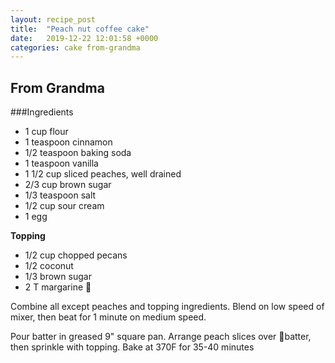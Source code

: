 ```yaml
---
layout: recipe_post
title:  "Peach nut coffee cake"
date:   2019-12-22 12:01:58 +0000
categories: cake from-grandma
---
```


## From Grandma
###Ingredients
* 1 cup flour
* 1 teaspoon cinnamon
* 1/2 teaspoon baking soda
* 1 teaspoon vanilla
* 1 1/2 cup sliced peaches, well drained
* 2/3 cup brown sugar
* 1/3 teaspoon salt
* 1/2 cup sour cream
* 1 egg

<b>Topping</b>

* 1/2 cup chopped pecans
* 1/2 coconut
* 1/3 brown sugar
* 2 T margarine 
<p>Combine all except peaches and topping ingredients. Blend on low speed of mixer, then beat for 1 minute on medium speed.</p>
<p>Pour batter in greased 9" square pan. Arrange peach slices over batter, then sprinkle with topping. Bake at 370F for 35-40 minutes</p>
